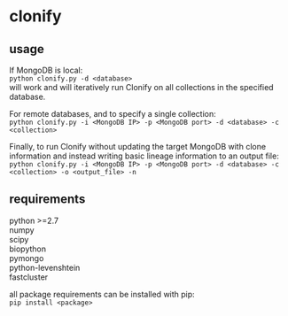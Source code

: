 clonify
=======
  
usage
-----
If MongoDB is local:  
`python clonify.py -d <database>`  
will work and will iteratively run Clonify on all collections in the specified database.  
  
For remote databases, and to specify a single collection:  
`python clonify.py -i <MongoDB IP> -p <MongoDB port> -d <database> -c <collection>`  
  
Finally, to run Clonify without updating the target MongoDB with clone information and instead writing basic lineage information to an output file:  
`python clonify.py -i <MongoDB IP> -p <MongoDB port> -d <database> -c <collection> -o <output_file> -n`  

  
requirements
------------
python >=2.7  
numpy  
scipy  
biopython  
pymongo  
python-levenshtein  
fastcluster    
  
all package requirements can be installed with pip:  
`pip install <package>`


